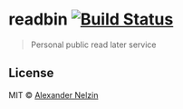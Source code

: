 # readbin [![Build Status](https://travis-ci.org/asnelzin/readbin.svg?branch=master)](https://travis-ci.org/asnelzin/readbin)

> Personal public read later service


## License

MIT © [Alexander Nelzin](http://asnelzin.ru)
